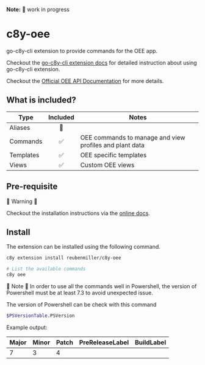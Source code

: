 **Note:** :construction: work in progress

# c8y-oee

go-c8y-cli extension to provide commands for the OEE app.

Checkout the [go-c8y-cli extension docs](https://feat-extensions-manager--goc8ycli.netlify.app/docs/tutorials/extensions/creating-an-extension/) for detailed instruction about using go-c8y-cli extension.

Checkout the [Official OEE API Documentation](https://cumulocity.com/api/oee) for more details.

## What is included?

|Type|Included|Notes|
|----|:-:|-----|
|Aliases|🔲||
|Commands|✅|OEE commands to manage and view profiles and plant data|
|Templates|✅|OEE specific templates|
|Views|✅|Custom OEE views|

## Pre-requisite

:rotating_light: Warning :rotating_light:

Checkout the installation instructions via the [online docs](https://feat-extensions-manager--goc8ycli.netlify.app/docs/tutorials/extensions/creating-an-extension/).


## Install

The extension can be installed using the following command.

```sh
c8y extension install reubenmiller/c8y-oee

# List the available commands
c8y oee
```
:rotating_light: Note :rotating_light: In order to use all the commands well in Powershell, the version of Powershell must be at least 7.3 to avoid unexpected issue.

The version of Powershell can be check with this command

```sh
$PSVersionTable.PSVersion
```

Example output:

| Major | Minor | Patch | PreReleaseLabel  | BuildLabel         |
|-------| ----- |-------|------------------|--------------------|
| 7     |    3  | 4     |   |   |